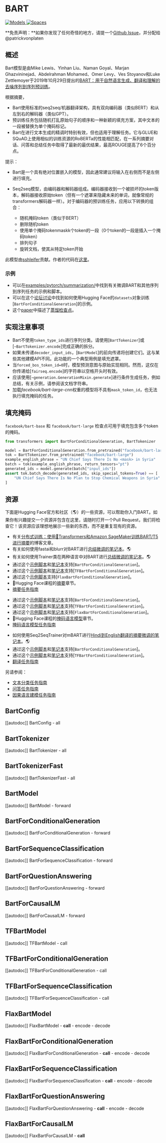 <!--版权所有2020年The HuggingFace团队。保留所有权利。

根据Apache许可证第2.0版（"许可证"）授权；除非你遵守许可证的规定，否则你不得使用此文件。

你可以在以下位置获取许可证的副本：http://www.apache.org/licenses/LICENSE-2.0

除非适用法律要求或书面同意，根据许可证分发的软件是按"原样"分发的，不附带任何明示或暗示的条件或担保。请参阅许可证以了解在许可证下的特定语言和限制。

⚠️请注意，此文件是Markdown格式，但包含特定于我们的文档生成器（类似MDX）的语法，可能无法在你的Markdown查看器中正确显示。

-->

# BART

<div class="flex flex-wrap space-x-1">
<a href="https://huggingface.co/models?filter=bart">
<img alt="Models" src="https://img.shields.io/badge/All_model_pages-bart-blueviolet">
</a>
<a href="https://huggingface.co/spaces/docs-demos/bart-large-mnli">
<img alt="Spaces" src="https://img.shields.io/badge/%F0%9F%A4%97%20Hugging%20Face-Spaces-blue">
</a>
</div>

**免责声明：**如果你发现了任何奇怪的地方，请提一个[Github Issue](https://github.com/huggingface/transformers/issues/new?assignees=&labels=&template=bug-report.md&title)，并分配给@patrickvonplaten

## 概述

Bart模型是由Mike Lewis、Yinhan Liu、Naman Goyal、Marjan Ghazvininejad、Abdelrahman Mohamed、Omer Levy、Ves Stoyanov和Luke Zettlemoyer于2019年10月29日提出的[BART：用于自然语言生成、翻译和理解的去噪序列到序列预训练](https://arxiv.org/abs/1910.13461)。

根据摘要，

- Bart使用标准的seq2seq/机器翻译架构，具有双向编码器（类似BERT）和从左到右的解码器（类似GPT）。
- 预训练任务包括随机打乱原始句子的顺序和一种新颖的填充方案，其中文本的一段被替换为单个掩码标记。
- Bart在进行文本生成的精调时特别有效，但也适用于理解任务。它与GLUE和SQuAD上使用相似的训练资源的RoBERTa的性能相匹配，在一系列摘要对话、问答和总结任务中取得了最新的最优结果，最高ROUGE提高了6个百分点。

提示：

- Bart是一个具有绝对位置嵌入的模型，因此通常建议将输入在右侧而不是左侧进行填充。
- Seq2seq模型，由编码器和解码器组成。编码器接收到一个被损坏的token版本，解码器接收原始token（但有一个遮罩来隐藏未来的单词，就像常规的transformers解码器一样）。对于编码器的预训练任务，应用以下转换的组合：

  * 随机掩码token（类似于BERT）
  * 删除随机token
  * 使用单个掩码tokenmaskk个token的一段（0个token的一段是插入一个掩码token）
  * 排列句子
  * 旋转文档，使其从特定token开始

此模型由[sshleifer](https://huggingface.co/sshleifer)贡献。作者的代码在[这里](https://github.com/pytorch/fairseq/tree/master/examples/bart)。

### 示例

- 可以在[examples/pytorch/summarization/](https://github.com/huggingface/transformers/tree/main/examples/pytorch/summarization/README.md)中找到有关微调BART和其他序列到序列任务的示例和脚本。
- 可以在这个[论坛讨论](https://discuss.huggingface.co/t/train-bart-for-conditional-generation-e-g-summarization/1904)中找到如何使用Hugging Face的`datasets`对象训练[`BartForConditionalGeneration`]的示例。
- 这个[paper](https://arxiv.org/abs/2010.13002)中描述了[蒸馏检查点](https://huggingface.co/models?search=distilbart)。

## 实现注意事项

- Bart不使用`token_type_ids`进行序列分类。请使用[`BartTokenizer`]或[`~BartTokenizer.encode`]完成正确的拆分。
- 如果未传递`decoder_input_ids`，[`BartModel`]的前向传递将创建它们。这与某些其他建模API不同。此功能的一个典型用例是填充遮罩。
- 当`forced_bos_token_id=0`时，模型预测意图与原始实现相同。然而，这仅在你传递给[`fairseq.encode`]的字符串以空格开头时有效。
- 应该使用[`~generation.GenerationMixin.generate`]进行条件生成任务，例如总结，有关示例，请参阅该文档字符串。
- 加载*facebook/bart-large-cnn*权重的模型将不具有`mask_token_id`，也无法执行填充掩码的任务。

## 填充掩码

`facebook/bart-base` 和 `facebook/bart-large` 检查点可用于填充包含多个token的掩码。

```python
from transformers import BartForConditionalGeneration, BartTokenizer

model = BartForConditionalGeneration.from_pretrained("facebook/bart-large", forced_bos_token_id=0)
tok = BartTokenizer.from_pretrained("facebook/bart-large")
example_english_phrase = "UN Chief Says There Is No <mask> in Syria"
batch = tok(example_english_phrase, return_tensors="pt")
generated_ids = model.generate(batch["input_ids"])
assert tok.batch_decode(generated_ids, skip_special_tokens=True) == [
    "UN Chief Says There Is No Plan to Stop Chemical Weapons in Syria"
]
```

## 资源

下面是Hugging Face官方和社区（🌎）的一些资源，可以帮助你入门BART。如果你有兴趣提交一个资源并包含在这里，请随时打开一个Pull Request，我们将检查它！该资源应该理想地展示一些新的东西，而不是重复现有的资源。

<PipelineTag pipeline="summarization"/>

- 有关[分布式训练：使用🤗Transformers和Amazon SageMaker训练BART/T5进行摘要](https://huggingface.co/blog/sagemaker-distributed-training-seq2seq)的博客文章。
- 有关如何使用fastai和blurr对BART进行[总结微调的笔记本](https://colab.research.google.com/github/ohmeow/ohmeow_website/blob/master/posts/2021-05-25-mbart-sequence-classification-with-blurr.ipynb)。🌎
- 有关如何使用Trainer类在两种语言中对BART进行[总结微调的笔记本](https://colab.research.google.com/github/elsanns/xai-nlp-notebooks/blob/master/fine_tune_bart_summarization_two_langs.ipynb)。🌎
- 通过这个[示例脚本](https://github.com/huggingface/transformers/tree/main/examples/pytorch/summarization)和[笔记本](https://colab.research.google.com/github/huggingface/notebooks/blob/main/examples/summarization.ipynb)支持[`BartForConditionalGeneration`]。
- 通过这个[示例脚本](https://github.com/huggingface/transformers/tree/main/examples/tensorflow/summarization)和[笔记本](https://colab.research.google.com/github/huggingface/notebooks/blob/main/examples/summarization-tf.ipynb)支持[`TFBartForConditionalGeneration`]。
- 通过这个[示例脚本](https://github.com/huggingface/transformers/tree/main/examples/flax/summarization)支持[`FlaxBartForConditionalGeneration`]。
- 🤗Hugging Face课程的[摘要](https://huggingface.co/course/chapter7/5?fw=pt#summarization)章节。
- [摘要任务指南](../tasks/summarization)

<PipelineTag pipeline="fill-mask"/>

- 通过这个[示例脚本](https://github.com/huggingface/transformers/tree/main/examples/pytorch/language-modeling#robertabertdistilbert-and-masked-language-modeling)和[笔记本](https://colab.research.google.com/github/huggingface/notebooks/blob/main/examples/language_modeling.ipynb)支持[`BartForConditionalGeneration`]。
- 通过这个[示例脚本](https://github.com/huggingface/transformers/tree/main/examples/tensorflow/language-modeling#run_mlmpy)和[笔记本](https://colab.research.google.com/github/huggingface/notebooks/blob/main/examples/language_modeling-tf.ipynb)支持[`TFBartForConditionalGeneration`]。
- 通过这个[示例脚本](https://github.com/huggingface/transformers/tree/main/examples/flax/language-modeling#masked-language-modeling)和[笔记本](https://colab.research.google.com/github/huggingface/notebooks/blob/main/examples/masked_language_modeling_flax.ipynb)支持[`FlaxBartForConditionalGeneration`]。
- 🤗Hugging Face课程的[掩码语言模型](https://huggingface.co/course/chapter7/3?fw=pt)章节。
- [掩码语言模型任务指南](../tasks/masked_language_modeling)

<PipelineTag pipeline="translation"/>

- 如何使用Seq2SeqTrainer对mBART进行[Hindi到English翻译的摘要微调的笔记本](https://colab.research.google.com/github/vasudevgupta7/huggingface-tutorials/blob/main/translation_training.ipynb)。🌎
- 通过这个[示例脚本](https://github.com/huggingface/transformers/tree/main/examples/pytorch/translation)和[笔记本](https://colab.research.google.com/github/huggingface/notebooks/blob/main/examples/translation.ipynb)支持[`BartForConditionalGeneration`]。
- 通过这个[示例脚本](https://github.com/huggingface/transformers/tree/main/examples/tensorflow/translation)和[笔记本](https://colab.research.google.com/github/huggingface/notebooks/blob/main/examples/translation-tf.ipynb)支持[`TFBartForConditionalGeneration`]。
- [翻译任务指南](../tasks/translation)

另请参阅：
- [文本分类任务指南](../tasks/sequence_classification)
- [问答任务指南](../tasks/question_answering)
- [因果语言建模任务指南](../tasks/language_modeling)

## BartConfig

[[autodoc]] BartConfig
    - all

## BartTokenizer

[[autodoc]] BartTokenizer
    - all

## BartTokenizerFast

[[autodoc]] BartTokenizerFast
    - all

## BartModel

[[autodoc]] BartModel
    - forward

## BartForConditionalGeneration

[[autodoc]] BartForConditionalGeneration
    - forward

## BartForSequenceClassification

[[autodoc]] BartForSequenceClassification
    - forward

## BartForQuestionAnswering

[[autodoc]] BartForQuestionAnswering
    - forward

## BartForCausalLM

[[autodoc]] BartForCausalLM
    - forward

## TFBartModel

[[autodoc]] TFBartModel
    - call

## TFBartForConditionalGeneration

[[autodoc]] TFBartForConditionalGeneration
    - call

## TFBartForSequenceClassification

[[autodoc]] TFBartForSequenceClassification
    - call

## FlaxBartModel

[[autodoc]] FlaxBartModel
    - __call__
    - encode
    - decode

## FlaxBartForConditionalGeneration

[[autodoc]] FlaxBartForConditionalGeneration
    - __call__
    - encode
    - decode

## FlaxBartForSequenceClassification

[[autodoc]] FlaxBartForSequenceClassification
    - __call__
    - encode
    - decode

## FlaxBartForQuestionAnswering

[[autodoc]] FlaxBartForQuestionAnswering
    - __call__
    - encode
    - decode

## FlaxBartForCausalLM

[[autodoc]] FlaxBartForCausalLM
    - __call__